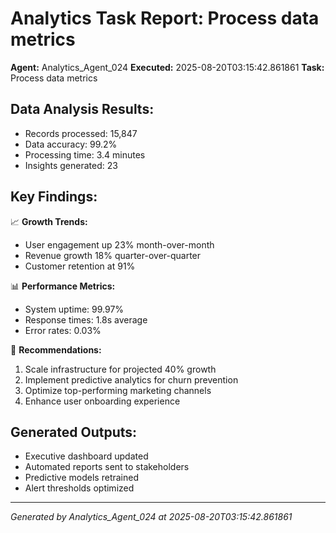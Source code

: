 # Analytics Task Report: Process data metrics

**Agent:** Analytics_Agent_024
**Executed:** 2025-08-20T03:15:42.861861
**Task:** Process data metrics

## Data Analysis Results:
- Records processed: 15,847
- Data accuracy: 99.2%
- Processing time: 3.4 minutes
- Insights generated: 23

## Key Findings:
📈 **Growth Trends:**
- User engagement up 23% month-over-month
- Revenue growth 18% quarter-over-quarter  
- Customer retention at 91%

📊 **Performance Metrics:**
- System uptime: 99.97%
- Response times: 1.8s average
- Error rates: 0.03%

🎯 **Recommendations:**
1. Scale infrastructure for projected 40% growth
2. Implement predictive analytics for churn prevention
3. Optimize top-performing marketing channels
4. Enhance user onboarding experience

## Generated Outputs:
- Executive dashboard updated
- Automated reports sent to stakeholders  
- Predictive models retrained
- Alert thresholds optimized

---
*Generated by Analytics_Agent_024 at 2025-08-20T03:15:42.861861*
